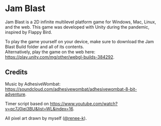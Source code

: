 # Jam Blast
Jam Blast is a 2D infinite multilevel platform game for Windows, Mac, Linux, and the web. This game was developed with Unity during the pandemic, inspired by Flappy Bird.

To play the game yourself on your device, make sure to download the Jam Blast Build folder and all of its contents. \
Alternatively, play the game on the web here: https://play.unity.com/mg/other/webgl-builds-384292.


## Credits
Music by AdhesiveWombat: https://soundcloud.com/adhesivewombat/adhesivewombat-8-bit-adventure.

Timer script based on https://www.youtube.com/watch?v=qc7J0iei3BU&list=WL&index=16.

All pixel art drawn by myself ([@renee-k](https://github.com/renee-k)).